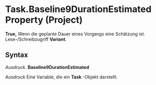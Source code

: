 
# Task.Baseline9DurationEstimated Property (Project)

 **True,** Wenn die geplante Dauer eines Vorgangs eine Schätzung ist. Lese-/Schreibzugriff **Variant**.


## Syntax

 _Ausdruck_. **Baseline9DurationEstimated**

 _Ausdruck_ Eine Variable, die ein **Task** -Objekt darstellt.

